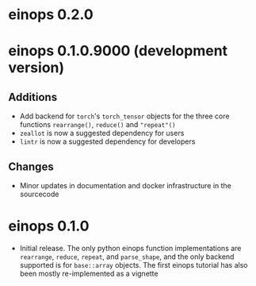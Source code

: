 # einops 0.2.0

# einops 0.1.0.9000 (development version)

## Additions

- Add backend for `torch`'s `torch_tensor` objects for the three core functions `rearrange()`, `reduce()` and `"repeat"()`
- `zeallot` is now a suggested dependency for users
- `lintr` is now a suggested dependency for developers

## Changes

- Minor updates in documentation and docker infrastructure in the sourcecode

# einops 0.1.0

- Initial release. The only python einops function implementations are `rearrange`, `reduce`, `repeat`, and `parse_shape`, and the only backend supported is for `base::array` objects. The first einops tutorial has also been mostly re-implemented as a vignette
